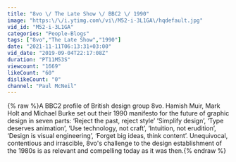 ```yaml
---
title: "8vo \/ The Late Show \/ BBC2 \/ 1990"
image: "https:\/\/i.ytimg.com\/vi\/M52-i-3L1GA\/hqdefault.jpg"
vid_id: "M52-i-3L1GA"
categories: "People-Blogs"
tags: ["8vo","The Late Show","1990"]
date: "2021-11-11T06:13:31+03:00"
vid_date: "2019-09-04T22:17:08Z"
duration: "PT11M53S"
viewcount: "1669"
likeCount: "60"
dislikeCount: "0"
channel: "Paul McNeil"
---
```

{% raw %}A BBC2 profile of British design group 8vo. Hamish Muir, Mark Holt and Michael Burke set out their 1990 manifesto for the future of graphic design in seven parts: ‘Reject the past, reject style’ ’Simplify design’, ‘Type deserves animation’, ‘Use technology, not craft’, ‘Intuition, not erudition’, ‘Design is visual engineering’, ‘Forget big ideas, think content’. Unequivocal, contentious and irrascible, 8vo's challenge to the design establishment of the 1980s is as relevant and compelling today as it was then.{% endraw %}
